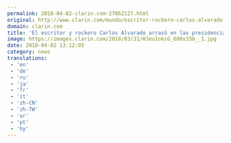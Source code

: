```yaml
---
permalink: 2018-04-02-clarin.com-27862127.html
original: http://www.clarin.com/mundo/escritor-rockero-carlos-alvarado-arraso-presidenciales-costa-rica_0_Hyu-R5Jof.html
domain: clarin.com
title: 'El escritor y rockero Carlos Alvarado arrasó en las presidenciales de Costa Rica'
image: https://images.clarin.com/2018/03/31/HJeuIoksG_600x338__1.jpg
date: 2018-04-02 13:12:03
category: news
translations: 
 - 'en'
 - 'de'
 - 'ru'
 - 'ja'
 - 'fr'
 - 'it'
 - 'zh-CN'
 - 'zh-TW'
 - 'ar'
 - 'pt'
 - 'hy'
---
```


